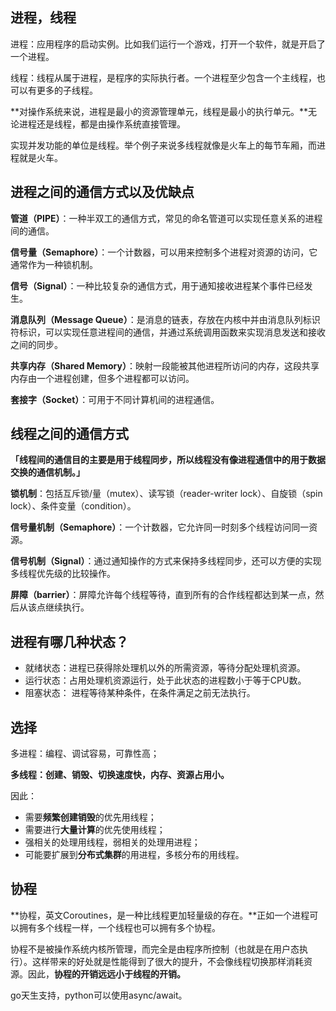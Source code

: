 ## 进程，线程

进程：应用程序的启动实例。比如我们运行一个游戏，打开一个软件，就是开启了一个进程。

线程：线程从属于进程，是程序的实际执行者。一个进程至少包含一个主线程，也可以有更多的子线程。

**对操作系统来说，进程是最小的资源管理单元，线程是最小的执行单元。**无论进程还是线程，都是由操作系统直接管理。

实现并发功能的单位是线程。举个例子来说多线程就像是火车上的每节车厢，而进程就是火车。

## 进程之间的通信方式以及优缺点

**管道（PIPE）**：一种半双工的通信方式，常见的命名管道可以实现任意关系的进程间的通信。

**信号量（Semaphore）**：一个计数器，可以用来控制多个进程对资源的访问，它通常作为一种锁机制。

**信号（Signal）**：一种比较复杂的通信方式，用于通知接收进程某个事件已经发生。

**消息队列（Message Queue）**：是消息的链表，存放在内核中并由消息队列标识符标识，可以实现任意进程间的通信，并通过系统调用函数来实现消息发送和接收之间的同步。

**共享内存（Shared Memory）**：映射一段能被其他进程所访问的内存，这段共享内存由一个进程创建，但多个进程都可以访问。

**套接字（Socket）**：可用于不同计算机间的进程通信。

## 线程之间的通信方式

**「线程间的通信目的主要是用于线程同步，所以线程没有像进程通信中的用于数据交换的通信机制。」**

**锁机制**：包括互斥锁/量（mutex）、读写锁（reader-writer lock）、自旋锁（spin lock）、条件变量（condition）。

**信号量机制（Semaphore）**：一个计数器，它允许同一时刻多个线程访问同一资源。

**信号机制（Signal）**：通过通知操作的方式来保持多线程同步，还可以方便的实现多线程优先级的比较操作。

**屏障（barrier）**：屏障允许每个线程等待，直到所有的合作线程都达到某一点，然后从该点继续执行。

## 进程有哪几种状态？

- 就绪状态：进程已获得除处理机以外的所需资源，等待分配处理机资源。
- 运行状态：占用处理机资源运行，处于此状态的进程数小于等于CPU数。
- 阻塞状态： 进程等待某种条件，在条件满足之前无法执行。

## 选择

多进程：编程、调试容易，可靠性高；

**多线程：创建、销毁、切换速度快，内存、资源占用小。**

因此：

- 需要**频繁创建销毁**的优先用线程；
- 需要进行**大量计算**的优先使用线程；
- 强相关的处理用线程，弱相关的处理用进程；
- 可能要扩展到**分布式集群**的用进程，多核分布的用线程。

## 协程

**协程，英文Coroutines，是一种比线程更加轻量级的存在。**正如一个进程可以拥有多个线程一样，一个线程也可以拥有多个协程。

协程不是被操作系统内核所管理，而完全是由程序所控制（也就是在用户态执行）。这样带来的好处就是性能得到了很大的提升，不会像线程切换那样消耗资源。因此，**协程的开销远远小于线程的开销。**

go天生支持，python可以使用async/await。